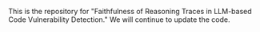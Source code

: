 This is the repository for "Faithfulness of Reasoning Traces in LLM-based Code Vulnerability Detection." We will continue to update the code.
